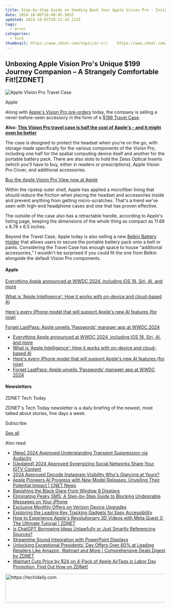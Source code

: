 ```yaml
---
title: Step-by-Step Guide on Sending Back Your Apple Vision Pro - Insights From ZDNet
date: 2024-10-06T16:49:45.583Z
updated: 2024-10-07T20:12:43.112Z
tags:
  - ar+vr
categories:
  - tech
thumbnail: https://www.zdnet.com/topic/ar-vr/    https://www.zdnet.com/a/img/resize/4de845b83771fe2f6bdb04f849b94dd707158588/2024/02/06/46b13d3c-4006-454f-831d-63e5ff2034fa/vision-pro-with-cover.jpg?width=170&height=96&fit=crop&auto=webp
---
```


## Unboxing Apple Vision Pro's Unique $199 Journey Companion – A Strangely Comfortable Fit![ZDNET]

![Apple VIsion Pro Travel Case](https://www.zdnet.com/a/img/resize/b07d9a769e671d04883cadfa09baa93ea1fc4cdb/2024/01/19/9d6b9ecf-7934-48a0-a59e-55d05345ecb2/mw2f3.jpg?auto=webp&precrop=1000,562,x0,y196&width=1280)

Apple

Along with [Apple's Vision Pro pre-orders](https://apple.sjv.io/c/159047/435031/7613?&sharedid=zdnet&partnerpropertyid=1980086&u=https%3A%2F%2Fwww.apple.com%2Fapple-vision-pro%2F&subId1=zd-%5F%5FCOM%5FCLICK%5FID%5F%5F-dtp) today, the company is selling a never-before-seen accessory in the form of a [$199 Travel Case](https://apple.sjv.io/c/159047/435031/7613?&sharedid=zdnet&partnerpropertyid=1980086&u=https%3A%2F%2Fwww.apple.com%2Fshop%2Fproduct%2FMW2F3LL%2FA%2Fapple-vision-pro-travel-case&subId1=zd-%5F%5FCOM%5FCLICK%5FID%5F%5F-dtp).

**Also: [This Vision Pro travel case is half the cost of Apple's - and it might even be better](https://www.zdnet.com/article/this-vision-pro-travel-case-is-half-the-cost-of-apples-and-it-might-even-be-better-nice-dot-1/)**

The case is designed to protect the headset when you're on the go, with storage made specifically for the various components of the Vision Pro, including one half for the spatial computing device itself and another for the portable battery pack. There are also slots to hold the Zeiss Optical Inserts (which you'll have to buy, either in readers or prescriptions), Apple Vision Pro Cover, and additional accessories.

[Buy the Apple Vision Pro View now at Apple](https://apple.sjv.io/c/159047/435031/7613?&sharedid=zdnet&partnerpropertyid=1980086&u=https%3A%2F%2Fwww.apple.com%2Fapple-vision-pro%2F&subId1=zd-%5F%5FCOM%5FCLICK%5FID%5F%5F-dtp)

Within the ripstop outer shell, Apple has applied a microfiber lining that should reduce the friction when placing the headset and accessories inside and prevent anything from getting micro-scratches. That's a trend we've seen with high-end headphone cases and one that has proven effective.

The outside of the case also has a retractable handle, according to Apple's listing page, keeping the dimensions of the whole thing as compact as 11.69 x 8.78 x 6.5 inches.

Beyond the Travel Case, Apple today is also selling a new [Belkin Battery Holder](https://apple.sjv.io/c/159047/435031/7613?&sharedid=zdnet&partnerpropertyid=1980086&u=https%3A%2F%2Fwww.apple.com%2Fshop%2Fproduct%2FHRDR2ZM%2FA%2Fbelkin-battery-holder-for-apple-vision-pro&subId1=zd-%5F%5FCOM%5FCLICK%5FID%5F%5F-dtp) that allows users to secure the portable battery pack onto a belt or pants. Considering the Travel Case has enough space to house "additional accessories," I wouldn't be surprised if you could fit the one from Belkin alongside the default Vision Pro components.

#### Apple

[Everything Apple announced at WWDC 2024, including iOS 18, Siri, AI, and more](https://www.zdnet.com/article/every-new-feature-apple-unveiled-for-iphone-ipad-mac-and-more-this-fall-including-ai/ "Everything Apple announced at WWDC 2024, including iOS 18, Siri, AI, and more")

[What is 'Apple Intelligence': How it works with on-device and cloud-based AI](https://www.zdnet.com/article/what-is-apple-intelligence-everything-to-know-about-ai-features-coming-to-iphones-macs-and-ipads/ "What is 'Apple Intelligence': How it works with on-device and cloud-based AI")

[Here's every iPhone model that will support Apple's new AI features (for now)](https://www.zdnet.com/article/ios-18-1-update-every-iphone-model-that-will-support-apples-new-ai-features-for-now/ "Here's every iPhone model that will support Apple's new AI features (for now)")

[Forget LastPass: Apple unveils 'Passwords' manager app at WWDC 2024](https://www.zdnet.com/article/forget-lastpass-apple-unveils-passwords-manager-app-at-wwdc-2024/ "Forget LastPass: Apple unveils 'Passwords' manager app at WWDC 2024")

* [Everything Apple announced at WWDC 2024, including iOS 18, Siri, AI, and more](https://www.zdnet.com/article/every-new-feature-apple-unveiled-for-iphone-ipad-mac-and-more-this-fall-including-ai/ "Everything Apple announced at WWDC 2024, including iOS 18, Siri, AI, and more")
* [What is 'Apple Intelligence': How it works with on-device and cloud-based AI](https://www.zdnet.com/article/what-is-apple-intelligence-everything-to-know-about-ai-features-coming-to-iphones-macs-and-ipads/ "What is 'Apple Intelligence': How it works with on-device and cloud-based AI")
* [Here's every iPhone model that will support Apple's new AI features (for now)](https://www.zdnet.com/article/ios-18-1-update-every-iphone-model-that-will-support-apples-new-ai-features-for-now/ "Here's every iPhone model that will support Apple's new AI features (for now)")
* [Forget LastPass: Apple unveils 'Passwords' manager app at WWDC 2024](https://www.zdnet.com/article/forget-lastpass-apple-unveils-passwords-manager-app-at-wwdc-2024/ "Forget LastPass: Apple unveils 'Passwords' manager app at WWDC 2024")

#### Newsletters

ZDNET Tech Today

ZDNET's Tech Today newsletter is a daily briefing of the newest, most talked about stories, five days a week.

 Subscribe

[See all](https://www.zdnet.com/newsletters/)

<ins class="adsbygoogle"
     style="display:block"
     data-ad-format="autorelaxed"
     data-ad-client="ca-pub-7571918770474297"
     data-ad-slot="1223367746"></ins>

<ins class="adsbygoogle"
     style="display:block"
     data-ad-client="ca-pub-7571918770474297"
     data-ad-slot="8358498916"
     data-ad-format="auto"
     data-full-width-responsive="true"></ins>

<span class="atpl-alsoreadstyle">Also read:</span>
<div><ul>
<li><a href="https://article-files.techidaily.com/new-2024-approved-understanding-transient-suppression-via-audacity/"><u>[New] 2024 Approved Understanding Transient Suppression via Audacity</u></a></li>
<li><a href="https://instagram-videos.techidaily.com/updated-2024-approved-synergizing-social-networks-share-your-igtv-content/"><u>[Updated] 2024 Approved Synergizing Social Networks Share Your IGTV Content</u></a></li>
<li><a href="https://instagram-clips.techidaily.com/2024-approved-decode-instagram-visibility-whos-glancing-at-yours/"><u>2024 Approved Decode Instagram Visibility Who's Glancing at Yours?</u></a></li>
<li><a href="https://tech-renaissance.techidaily.com/apple-pioneers-ai-progress-with-new-model-releases-unveiling-their-potential-impact-cnet-news/"><u>Apple Pioneers AI Progress with New Model Releases: Unveiling Their Potential Impact | CNET News</u></a></li>
<li><a href="https://win11-tips.techidaily.com/banishing-the-black-glare-from-window-8-displays/"><u>Banishing the Black Glare From Window 8 Displays</u></a></li>
<li><a href="https://techtrends.techidaily.com/eliminating-pesky-sms-a-step-by-step-guide-to-blocking-undesirable-messages-on-your-iphone/"><u>Eliminating Pesky SMS: A Step-by-Step Guide to Blocking Undesirable Messages on Your iPhone</u></a></li>
<li><a href="https://tech-renaissance.techidaily.com/exclusive-monthly-offers-on-verizon-device-upgrades/"><u>Exclusive Monthly Offers on Verizon Device Upgrades</u></a></li>
<li><a href="https://tech-renaissance.techidaily.com/exploring-the-leading-key-tracking-gadgets-for-easy-accessibility/"><u>Exploring the Leading Key Tracking Gadgets for Easy Accessibility</u></a></li>
<li><a href="https://tech-renaissance.techidaily.com/how-to-experience-apples-revolutionary-3d-videos-with-meta-quest-3-the-ultimate-tutorial-zdnet/"><u>How to Experience Apple's Revolutionary 3D Videos with Meta Quest 3: The Ultimate Tutorial | ZDNET</u></a></li>
<li><a href="https://tech-hub.techidaily.com/is-chatgpt-borrowing-ideas-unlawfully-or-just-smartly-referencing-sources/"><u>Is ChatGPT Borrowing Ideas Unlawfully or Just Smartly Referencing Sources?</u></a></li>
<li><a href="https://extra-information.techidaily.com/streamline-sound-integration-with-powerpoint-displays/"><u>Streamline Sound Integration with PowerPoint Displays</u></a></li>
<li><a href="https://tech-renaissance.techidaily.com/unlocking-exceptional-presidents-day-offers-over-60-at-leading-retailers-like-amazon-walmart-and-more-comprehensive-deals-digest-by-zdnet/"><u>Unlocking Exceptional Presidents' Day Offers Over 60% at Leading Retailers Like Amazon, Walmart and More | Comprehensive Deals Digest by ZDNET</u></a></li>
<li><a href="https://tech-renaissance.techidaily.com/walmart-cuts-price-by-24-on-4-pack-of-apple-airtags-in-labor-day-promotion-find-out-how-on-zdnet/"><u>Walmart Cuts Price by $24 on 4-Pack of Apple AirTags in Labor Day Promotion, Find Out How on ZDNet!</u></a></li>
</ul></div>

<!-- affiliate ads begin -->
<a href="https://united.elfm.net/c/5597632/517826/4704" target="_top" id="517826">
  <img src="//a.impactradius-go.com/display-ad/4704-517826" border="0" alt="https://techidaily.com" width="728" height="90"/>
</a>
<img height="0" width="0" src="https://united.elfm.net/i/5597632/517826/4704" style="position:absolute;visibility:hidden;" border="0" />
<!-- affiliate ads end -->


